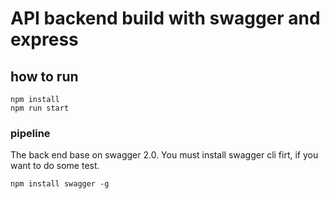 # API backend build with swagger and express

## how to run

```
npm install
npm run start
```
### pipeline

The back end base on swagger 2.0.
You must install swagger cli firt, if you want to do some test.

```
npm install swagger -g
```

